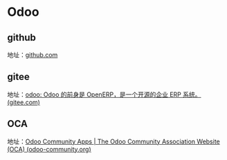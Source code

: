# Odoo

## github

地址：[github.com](https://github.com/odoo)

## gitee

地址：[odoo: Odoo 的前身是 OpenERP，是一个开源的企业 ERP 系统。 (gitee.com)](https://gitee.com/mirrors/odoo)

## OCA

地址：[Odoo Community Apps | The Odoo Community Association Website (OCA) (odoo-community.org)](https://odoo-community.org/shop)

# 

